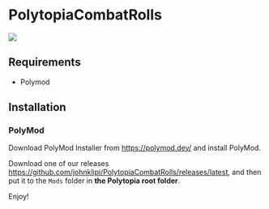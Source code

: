 ﻿# PolytopiaCombatRolls
![](https://img.shields.io/github/downloads/johnklipi/PolytopiaCombatRolls/total)
## Requirements

- Polymod

## Installation

### PolyMod

Download PolyMod Installer from https://polymod.dev/ and install PolyMod.

Download one of our releases https://github.com/johnklipi/PolytopiaCombatRolls/releases/latest, and then put it to the `Mods` folder in **the Polytopia root folder**.

Enjoy!
